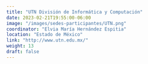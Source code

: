 ```yaml
---
title: "UTN División de Informática y Computación"
date: 2023-02-21T19:55:00-06:00
image: "/images/sedes-participantes/UTN.png"
coordinator: "Elvia María Hernández Espitia" 
location: "Estado de México"
link: "http://www.utn.edu.mx/"
weight: 13
draft: false
---
```


